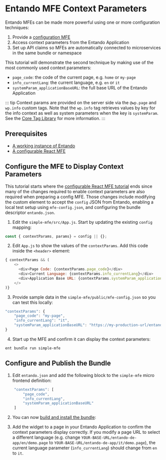 # Entando MFE Context Parameters

Entando MFEs can be made more powerful using one or more configuration techniques:
1. Provide a [configuration MFE](./widget-configuration.md) 
2. Access context parameters from the Entando Application
3. Set up API claims so MFEs are automatically connected to microservices in the same bundle or namespace
  
This tutorial will demonstrate the second technique by making use of the most commonly used context parameters:
* `page_code`: the code of the current page, e.g. `home` or `my-page`
* `info_currentLang`: the current language, e.g. `en` or `it`
* `systemParam_applicationBaseURL`: the full base URL of the Entando Application

::: tip
Context params are provided on the server side via the `@wp.page` and `wp.info` custom tags. Note that the `wp.info` tag retrieves values by key for the info context as well as system parameters when the key is `systemParam`. See the [Core Tag Library](../../../docs/reference/freemarker-tags/freemarker-core-tags.md) for more information. 
:::

## Prerequisites
- [A working instance of Entando](../../../docs/getting-started/)
- [A configurable React MFE](./widget-configuration.md)

## Configure the MFE to Display Context Parameters
This tutorial starts where the [configurable React MFE tutorial](./widget-configuration.md) ends since many of the changes required to enable context parameters are also required when preparing a config MFE. Those changes include modifying the custom element to accept the `config` JSON from Entando, enabling a local test setup using `mfe-config.json`, and configuring the bundle descriptor `entando.json`. 

1. Edit the `simple-mfe/src/App.js`. Start by updating the existing `config` mapping:
```js
const { contextParams, params} = config || {};
```
2. Edit `App.js` to show the values of the `contextParams`. Add this code inside the `<header>` element:
```js
{ contextParams && (
    <>
      <div>Page Code: {contextParams.page_code}</div>
      <div>Current Language: {contextParams.info_currentLang}</div>
      <div>Application Base URL: {contextParams.systemParam_applicationBaseURL}</div>
    </>
)}
```
3. Provide sample data in the `simple-mfe/public/mfe-config.json` so you can test this locally:
```js
"contextParams": {
    "page_code": "my-page",
    "info_currentLang": "it",
    "systemParam_applicationBaseURL": "https://my-production-url/entando-de-app"
}
```
4. Start up the MFE and confirm it can display the context parameters:
```shell
ent bundle run simple-mfe
```

## Configure and Publish the Bundle

1. Edit `entando.json` and add the following block to the `simple-mfe` micro frontend definition:
```js
    "contextParams": [
        "page_code",
        "info_currentLang",
        "systemParam_applicationBaseURL"
    ]
```
2. You can now [build and install the bundle](../pb/publish-project-bundle.md):

<EntandoInstall71/>

3. Add the widget to a page in your Entando Application to confirm the context parameters display correctly. If you modify a page URL to select a different language (e.g. change `YOUR-BASE-URL/entando-de-app/en/demo.page` to `YOUR-BASE-URL/entando-de-app/it/demo.page`), the current language parameter (`info_currentLang`) should change from `en` to `it`.
